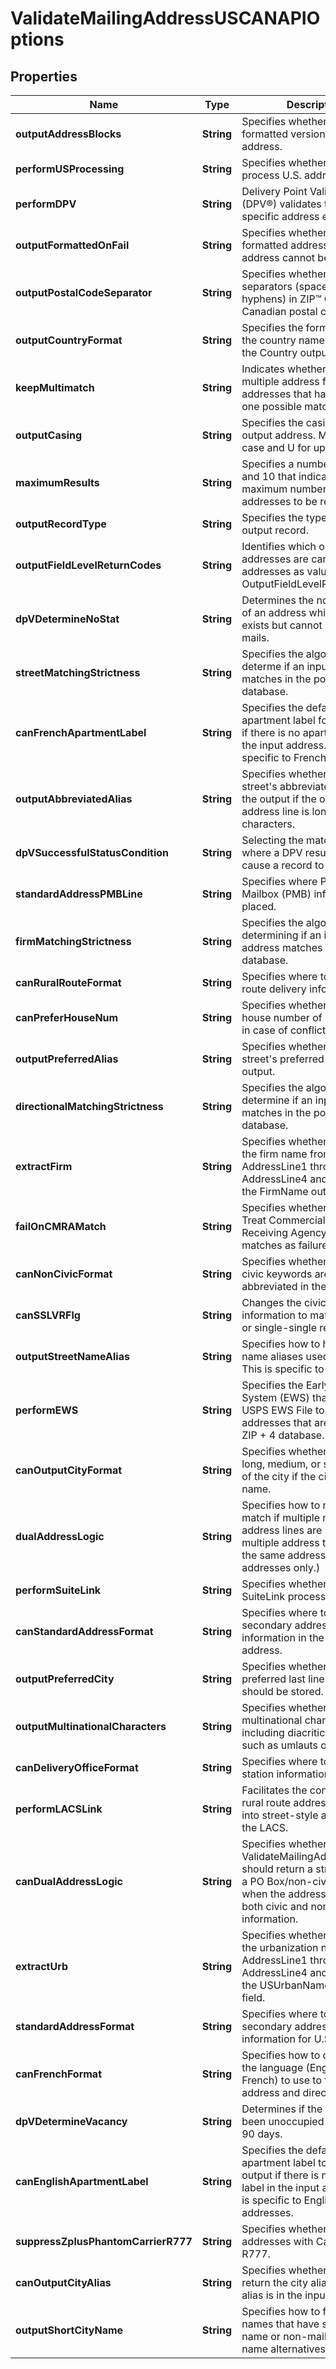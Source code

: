 

# ValidateMailingAddressUSCANAPIOptions


## Properties

Name | Type | Description | Notes
------------ | ------------- | ------------- | -------------
**outputAddressBlocks** | **String** | Specifies whether to return a formatted version of the address. |  [optional]
**performUSProcessing** | **String** | Specifies whether or not to process U.S. addresses. |  [optional]
**performDPV** | **String** | Delivery Point Validation (DPV®) validates that a specific address exists |  [optional]
**outputFormattedOnFail** | **String** | Specifies whether to return a formatted address when an address cannot be validated. |  [optional]
**outputPostalCodeSeparator** | **String** | Specifies whether to use separators (spaces or hyphens) in ZIP™ Codes or Canadian postal codes. |  [optional]
**outputCountryFormat** | **String** | Specifies the format to use for the country name returned in the Country output field. |  [optional]
**keepMultimatch** | **String** | Indicates whether to return multiple address for input addresses that have more than one possible matches. |  [optional]
**outputCasing** | **String** | Specifies the casing of the output address. M for mixed case and U for upper case. |  [optional]
**maximumResults** | **String** | Specifies a number between 1 and 10 that indicates the maximum number of addresses to be returned. |  [optional]
**outputRecordType** | **String** | Specifies the type of the output record. |  [optional]
**outputFieldLevelReturnCodes** | **String** | Identifies which output addresses are candidate addresses as value if Y for OutputFieldLevelReturnCodes. |  [optional]
**dpVDetermineNoStat** | **String** | Determines the no stat status of an address which means it exists but cannot receive mails. |  [optional]
**streetMatchingStrictness** | **String** | Specifies the algorithm to determe if an input address matches in the postal database. |  [optional]
**canFrenchApartmentLabel** | **String** | Specifies the default apartment label for the output if there is no apartment label in the input address. This is specific to French address.  |  [optional]
**outputAbbreviatedAlias** | **String** | Specifies whether to use a street&#39;s abbreviated alias in the output if the output address line is longer than 31 characters. |  [optional]
**dpVSuccessfulStatusCondition** | **String** | Selecting the match condition where a DPV result does NOT cause a record to fail. |  [optional]
**standardAddressPMBLine** | **String** | Specifies where Private Mailbox (PMB) information is placed. |  [optional]
**firmMatchingStrictness** | **String** | Specifies the algorithm to determining if an input address matches in the postal database. |  [optional]
**canRuralRouteFormat** | **String** | Specifies where to place rural route delivery information. |  [optional]
**canPreferHouseNum** | **String** | Specifies whether to select a house number of postal code in case of conflict. |  [optional]
**outputPreferredAlias** | **String** | Specifies whether to use a street&#39;s preferred alias in the output. |  [optional]
**directionalMatchingStrictness** | **String** | Specifies the algorithm to determine if an input address matches in the postal database. |  [optional]
**extractFirm** | **String** | Specifies whether to extract the firm name from AddressLine1 through AddressLine4 and place it in the FirmName output field. |  [optional]
**failOnCMRAMatch** | **String** | Specifies whether to consider Treat Commercial Mail Receiving Agency (CMRA) matches as failures? |  [optional]
**canNonCivicFormat** | **String** | Specifies whether or not non-civic keywords are abbreviated in the output.  |  [optional]
**canSSLVRFlg** | **String** | Changes the civic and/or suite information to match the LVR or single-single record. |  [optional]
**outputStreetNameAlias** | **String** | Specifies how to handle street name aliases used in the input. This is specific to US. |  [optional]
**performEWS** | **String** | Specifies the Early Warning System (EWS) that uses the USPS EWS File to validate addresses that are not in the ZIP + 4 database. |  [optional]
**canOutputCityFormat** | **String** | Specifies whether to use the long, medium, or short version of the city if the city has a long name. |  [optional]
**dualAddressLogic** | **String** | Specifies how to return a match if multiple non-blank address lines are present or multiple address types are on the same address line. (U.S. addresses only.) |  [optional]
**performSuiteLink** | **String** | Specifies whether to perform SuiteLink processing. |  [optional]
**canStandardAddressFormat** | **String** | Specifies where to place secondary address information in the output address. |  [optional]
**outputPreferredCity** | **String** | Specifies whether the preferred last line city name should be stored. |  [optional]
**outputMultinationalCharacters** | **String** | Specifies whether to return multinational characters, including diacritical marks such as umlauts or accents. |  [optional]
**canDeliveryOfficeFormat** | **String** | Specifies where to place station information. |  [optional]
**performLACSLink** | **String** | Facilitates the conversion of rural route address converting into street-style address using the LACS. |  [optional]
**canDualAddressLogic** | **String** | Specifies whether ValidateMailingAddressUSCAN should return a street match or a PO Box/non-civic match when the address contains both civic and non-civic information. |  [optional]
**extractUrb** | **String** | Specifies whether to extract the urbanization name from AddressLine1 through AddressLine4 and place it in the USUrbanName output field.  |  [optional]
**standardAddressFormat** | **String** | Specifies where to place secondary address information for U.S. addresses. |  [optional]
**canFrenchFormat** | **String** | Specifies how to determine the language (English or French) to use to format the address and directional. |  [optional]
**dpVDetermineVacancy** | **String** | Determines if the location has been unoccupied for at least 90 days. |  [optional]
**canEnglishApartmentLabel** | **String** | Specifies the default apartment label to use in the output if there is no apartment label in the input address. rhis is specific to English addresses. |  [optional]
**suppressZplusPhantomCarrierR777** | **String** | Specifies whether to supress addresses with Carrier Route R777. |  [optional]
**canOutputCityAlias** | **String** | Specifies whether or not to return the city alias when the alias is in the input address. |  [optional]
**outputShortCityName** | **String** | Specifies how to format city names that have short city name or non-mailing city name alternatives. |  [optional]



